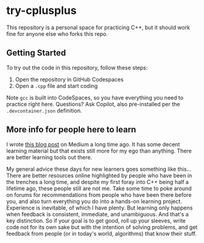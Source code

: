 # try-cplusplus

This repository is a personal space for practicing C++, but it should work fine for anyone else who forks this repo.

## Getting Started

To try out the code in this repository, follow these steps:

1. Open the repository in GitHub Codespaces
2. Open a `.cpp` file and start coding

Note `gcc` is built into CodeSpaces, so you have everything you need to practice right here.
Questions? Ask Copilot, also pre-installed per the `.devcontainer.json` definition.

## More info for people here to learn

I wrote [this blog post](https://medium.com/@alexander.s.augenstein/how-i-passed-the-c-code-interview-in-3-weeks-a3e350214a01) on Medium a long time ago. It has some decent learning material but that exists still more for my ego than anything. There are better learning tools out there.

My general advice these days for new learners goes something like this...
There are better resources online highlighted by people who have been in the trenches a long time, and despite my first foray into C++ being half a lifetime ago, these people still are not me. Take some time to poke around on forums for recommendations from people who have been there before you, and also turn everything you do into a hands-on learning project. Experience is inevitable, of which I have plenty. But learning only happens when feedback is consistent, immediate, and unambiguous. And that's a key distinction. So if your goal is to get good, roll up your sleeves, write code not for its own sake but with the intention of solving problems, and get feedback from people (or in today's world, algorithms) that know their stuff.
